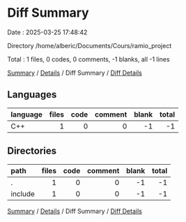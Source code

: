 # Diff Summary

Date : 2025-03-25 17:48:42

Directory /home/alberic/Documents/Cours/ramio_project

Total : 1 files,  0 codes, 0 comments, -1 blanks, all -1 lines

[Summary](results.md) / [Details](details.md) / Diff Summary / [Diff Details](diff-details.md)

## Languages
| language | files | code | comment | blank | total |
| :--- | ---: | ---: | ---: | ---: | ---: |
| C++ | 1 | 0 | 0 | -1 | -1 |

## Directories
| path | files | code | comment | blank | total |
| :--- | ---: | ---: | ---: | ---: | ---: |
| . | 1 | 0 | 0 | -1 | -1 |
| include | 1 | 0 | 0 | -1 | -1 |

[Summary](results.md) / [Details](details.md) / Diff Summary / [Diff Details](diff-details.md)